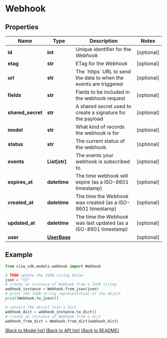 # Webhook


## Properties

Name | Type | Description | Notes
------------ | ------------- | ------------- | -------------
**id** | **int** | Unique identifier for the *Webhook* | [optional] 
**etag** | **str** | ETag for the *Webhook* | [optional] 
**url** | **str** | The &#x60;https&#x60; URL to send the data to when the events are triggered | [optional] 
**fields** | **str** | Fields to be included in the webhook request | [optional] 
**shared_secret** | **str** | A shared secret used to create a signature for the payload | [optional] 
**model** | **str** | What kind of records the webhook is for | [optional] 
**status** | **str** | The current status of the webhook. | [optional] 
**events** | **List[str]** | The events your webhook is subscribed to. | [optional] 
**expires_at** | **datetime** | The time webhook will expire (as a ISO-8601 timestamp) | [optional] 
**created_at** | **datetime** | The time the *Webhook* was created (as a ISO-8601 timestamp) | [optional] 
**updated_at** | **datetime** | The time the *Webhook* was last updated (as a ISO-8601 timestamp) | [optional] 
**user** | [**UserBase**](UserBase.md) |  | [optional] 

## Example

```python
from clio_sdk.models.webhook import Webhook

# TODO update the JSON string below
json = "{}"
# create an instance of Webhook from a JSON string
webhook_instance = Webhook.from_json(json)
# print the JSON string representation of the object
print(Webhook.to_json())

# convert the object into a dict
webhook_dict = webhook_instance.to_dict()
# create an instance of Webhook from a dict
webhook_from_dict = Webhook.from_dict(webhook_dict)
```
[[Back to Model list]](../README.md#documentation-for-models) [[Back to API list]](../README.md#documentation-for-api-endpoints) [[Back to README]](../README.md)


